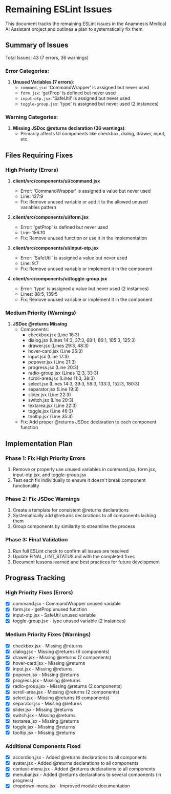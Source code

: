 # Remaining ESLint Issues

This document tracks the remaining ESLint issues in the Anamnesis Medical AI Assistant project and outlines a plan to systematically fix them.

## Summary of Issues

Total Issues: 43 (7 errors, 36 warnings)

### Error Categories:
1. **Unused Variables (7 errors)**:
   - `command.jsx`: 'CommandWrapper' is assigned but never used
   - `form.jsx`: 'getProp' is defined but never used
   - `input-otp.jsx`: 'SafeUtil' is assigned but never used
   - `toggle-group.jsx`: 'type' is assigned but never used (2 instances)

### Warning Categories:
1. **Missing JSDoc @returns declaration (36 warnings)**:
   - Primarily affects UI components like checkbox, dialog, drawer, input, etc.

## Files Requiring Fixes

### High Priority (Errors)

1. **client/src/components/ui/command.jsx**
   - Error: 'CommandWrapper' is assigned a value but never used
   - Line: 127:9
   - Fix: Remove unused variable or add it to the allowed unused variables pattern

2. **client/src/components/ui/form.jsx**
   - Error: 'getProp' is defined but never used
   - Line: 156:10
   - Fix: Remove unused function or use it in the implementation

3. **client/src/components/ui/input-otp.jsx**
   - Error: 'SafeUtil' is assigned a value but never used
   - Line: 9:7
   - Fix: Remove unused variable or implement it in the component

4. **client/src/components/ui/toggle-group.jsx**
   - Error: 'type' is assigned a value but never used (2 instances)
   - Lines: 88:5, 139:5
   - Fix: Remove unused variable or implement it in the component

### Medium Priority (Warnings)

1. **JSDoc @returns Missing**
   - Components:
     - checkbox.jsx (Line 18:3)
     - dialog.jsx (Lines 14:3, 37:3, 68:1, 86:1, 105:3, 125:3)
     - drawer.jsx (Lines 29:3, 48:3)
     - hover-card.jsx (Line 25:3)
     - input.jsx (Line 17:3)
     - popover.jsx (Line 21:3)
     - progress.jsx (Line 20:3)
     - radio-group.jsx (Lines 12:3, 33:3)
     - scroll-area.jsx (Lines 11:3, 38:3)
     - select.jsx (Lines 14:3, 39:3, 58:3, 133:3, 152:3, 180:3)
     - separator.jsx (Line 19:3)
     - slider.jsx (Line 22:3)
     - switch.jsx (Line 20:3)
     - textarea.jsx (Line 22:3)
     - toggle.jsx (Line 46:3)
     - tooltip.jsx (Line 35:3)
   - Fix: Add proper @returns JSDoc declaration to each component function

## Implementation Plan

### Phase 1: Fix High Priority Errors
1. Remove or properly use unused variables in command.jsx, form.jsx, input-otp.jsx, and toggle-group.jsx
2. Test each fix individually to ensure it doesn't break component functionality

### Phase 2: Fix JSDoc Warnings
1. Create a template for consistent @returns declarations
2. Systematically add @returns declarations to all components lacking them
3. Group components by similarity to streamline the process

### Phase 3: Final Validation
1. Run full ESLint check to confirm all issues are resolved
2. Update FINAL_LINT_STATUS.md with the completed fixes
3. Document lessons learned and best practices for future development

## Progress Tracking

### High Priority Fixes (Errors)
- [x] command.jsx - CommandWrapper unused variable
- [x] form.jsx - getProp unused function
- [x] input-otp.jsx - SafeUtil unused variable
- [x] toggle-group.jsx - type unused variable (2 instances)

### Medium Priority Fixes (Warnings)
- [x] checkbox.jsx - Missing @returns
- [x] dialog.jsx - Missing @returns (6 components)
- [x] drawer.jsx - Missing @returns (2 components)
- [x] hover-card.jsx - Missing @returns
- [x] input.jsx - Missing @returns
- [x] popover.jsx - Missing @returns
- [x] progress.jsx - Missing @returns
- [x] radio-group.jsx - Missing @returns (2 components)
- [x] scroll-area.jsx - Missing @returns (2 components)
- [x] select.jsx - Missing @returns (6 components)
- [x] separator.jsx - Missing @returns
- [x] slider.jsx - Missing @returns
- [x] switch.jsx - Missing @returns
- [x] textarea.jsx - Missing @returns
- [x] toggle.jsx - Missing @returns
- [x] tooltip.jsx - Missing @returns

### Additional Components Fixed
- [x] accordion.jsx - Added @returns declarations to all components
- [x] avatar.jsx - Added @returns declarations to all components
- [x] context-menu.jsx - Added @returns declarations to all components
- [x] menubar.jsx - Added @returns declarations to several components (in progress)
- [x] dropdown-menu.jsx - Improved module documentation
